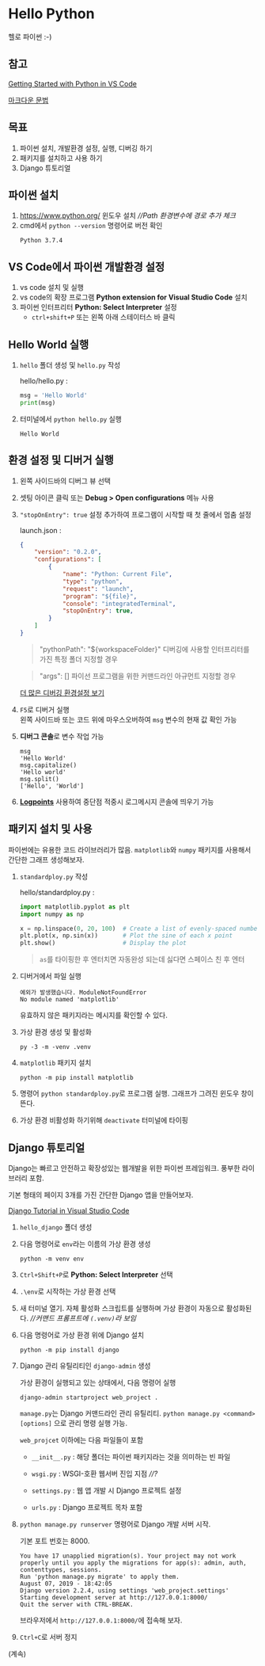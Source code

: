 # Hello Python

헬로 파이썬 :-)

## 참고

[Getting Started with Python in VS Code](https://code.visualstudio.com/docs/python/python-tutorial)

[마크다운 문법](https://heropy.blog/2017/09/30/markdown/)

## 목표
1. 파이썬 설치, 개발환경 설정, 실행, 디버깅 하기
1. 패키지를 설치하고 사용 하기
1. Django 튜토리얼

## 파이썬 설치

1. https://www.python.org/ 윈도우 설치 *//Path 환경변수에 경로 추가 체크*
1. cmd에서 `python --version` 명령어로 버전 확인
    ```
    Python 3.7.4
    ```

## VS Code에서 파이썬 개발환경 설정

1. vs code 설치 및 실행
1. vs code의 확장 프로그램 **Python extension for Visual Studio Code** 설치
1. 파이썬 인터프리터 **Python: Select Interpreter** 설정
    - `ctrl+shift+P` 또는 왼쪽 아래 스테이터스 바 클릭

## Hello World 실행

1. `hello` 폴더 생성 및 `hello.py` 작성

    hello/hello.py :

    ```python
    msg = 'Hello World'
    print(msg)
    ```

1. 터미널에서 `python hello.py` 실행
    ````
    Hello World
    ````

## 환경 설정 및 디버거 실행

1. 왼쪽 사이드바의 디버그 뷰 선택
1. 셋팅 아이콘 클릭 또는 **Debug > Open configurations** 메뉴 사용
1. `"stopOnEntry": true` 설정 추가하여 프로그램이 시작할 때 첫 줄에서 멈춤 설정

    launch.json :
    ```json
    {
        "version": "0.2.0",
        "configurations": [
            {
                "name": "Python: Current File",
                "type": "python",
                "request": "launch",
                "program": "${file}",
                "console": "integratedTerminal",
                "stopOnEntry": true,
            }
        ]
    }
    ```

    > "pythonPath": "${workspaceFolder}" 디버깅에 사용할 인터프리터를 가진 특정 폴더 지정할 경우 
    
    > "args": [] 파이선 프로그램을 위한 커맨드라인 아규먼트 지정할 경우

    [더 많은 디버깅 환경설정 보기](https://code.visualstudio.com/docs/python/debugging#_additional-configurations)

1. `F5`로 디버거 실행  
    왼쪽 사이드바 또는 코드 위에 마우스오버하여 `msg` 변수의 현재 값 확인 가능
1. **디버그 콘솔**로 변수 작업 가능
    ```
    msg
    'Hello World'
    msg.capitalize()
    'Hello world'
    msg.split()
    ['Hello', 'World']
    ```
1. **[Logpoints](https://code.visualstudio.com/docs/editor/debugging#_logpoints)** 사용하여 중단점 적중시 로그메시지 콘솔에 띄우기 가능


## 패키지 설치 및 사용

파이썬에는 유용한 코드 라이브러리가 많음. `matplotlib`와 `numpy` 패키지를 사용해서 간단한 그래프 생성해보자.

1. `standardploy.py` 작성

    hello/standardploy.py :
    ``` python
    import matplotlib.pyplot as plt
    import numpy as np

    x = np.linspace(0, 20, 100)  # Create a list of evenly-spaced numbers over the range
    plt.plot(x, np.sin(x))       # Plot the sine of each x point
    plt.show()                   # Display the plot
    ```

    > `as`를 타이핑한 후 엔터치면 자동완성 되는데 싫다면 스페이스 친 후 엔터

1. 디버거에서 파일 실행
    ```
    예외가 발생했습니다. ModuleNotFoundError
    No module named 'matplotlib'
    ```
    유효하지 않은 패키지라는 메시지를 확인할 수 있다.

1. 가상 환경 생성 및 활성화
    ```
    py -3 -m -venv .venv
    ```

1. `matplotlib` 패키지 설치
    ```
    python -m pip install matplotlib
    ```

1. 명령어 `python standardploy.py`로 프로그램 실행. 그래프가 그려진 윈도우 창이 뜬다.

1. 가상 환경 비활성화 하기위해 `deactivate` 터미널에 타이핑

## Django 튜토리얼

Django는 빠르고 안전하고 확장성있는 웹개발을 위한 파이썬 프레임워크. 풍부한 라이브러리 포함.

기본 형태의 페이지 3개를 가진 간단한 Django 앱을 만들어보자.

[Django Tutorial in Visual Studio Code](https://code.visualstudio.com/docs/python/tutorial-django)

1. `hello_django` 폴더 생성

1. 다음 명령어로 `env`라는 이름의 가상 환경 생성
    ```
    python -m venv env
    ```
1. `Ctrl+Shift+P`로 **Python: Select Interpreter** 선택

1. `.\env`로 시작하는 가상 환경 선택

1. 새 터미널 열기. 자체 활성화 스크립트를 실행하며 가상 환경이 자동으로 활성화된다. *//커맨드 프롬프트에 `(.venv)`라 보임*

1. 다음 명령어로 가상 환경 위에 Django 설치

    ```
    python -m pip install django
    ```

1. Django 관리 유틸리티인 `django-admin` 생성

    가상 환경이 실행되고 있는 상태에서, 다음 명령어 실행
    
    ```
    django-admin startproject web_project .
    ```

    `manage.py`는 Django 커맨드라인 관리 유틸리티. `python manage.py <command> [options]` 으로 관리 명령 실행 가능.
    
    `web_projcet` 이하에는 다음 파일들이 포함

    - `__init__.py` : 해당 폴더는 파이썬 패키지라는 것을 의미하는 빈 파일

    - `wsgi.py` : WSGI-호환 웹서버 진입 지점 *//?*

    - `settings.py` : 웹 앱 개발 시 Django 프로젝트 설정

    - `urls.py` : Django 프로젝트 목차 포함

1. `python manage.py runserver` 명령어로 Django 개발 서버 시작.

    기본 포트 번호는 8000.
    ```
    You have 17 unapplied migration(s). Your project may not work properly until you apply the migrations for app(s): admin, auth, contenttypes, sessions.
    Run 'python manage.py migrate' to apply them.
    August 07, 2019 - 18:42:05
    Django version 2.2.4, using settings 'web_project.settings'
    Starting development server at http://127.0.0.1:8000/
    Quit the server with CTRL-BREAK.
    ```

    브라우저에서 `http://127.0.0.1:8000/`에 접속해 보자.

1. `Ctrl+C`로 서버 정지 

(계속)